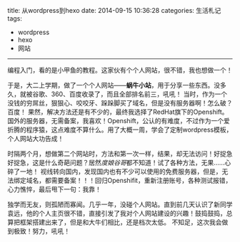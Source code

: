 title: 从wordpress到hexo
date: 2014-09-15 10:36:28
categories: 生活札记
tags: 
- wordpress
- hexo
- 网站
---
编程入门，看的是小甲鱼的教程。这家伙有个个人网站，很不错，我也想做一个！

于是，大二上学期，做了一个个人网站——**蜗牛小站**，用于分享一些东西。没多久，就被谷歌、360、百度收录了，而且全部排名前三，吼吼！
当时，作为一个没钱的穷屌丝，狠狠心、咬咬牙、跺跺脚买了域名，但是没有服务器啊！怎么破？百度！
果然，解决方法还是有不少的，最终我选择了RedHat旗下的Openshift。国外的服务器，无需备案，我喜欢！Openshift，公认的有难度，不过作为一个爱折腾的程序猿，这点难度不算什么。用了大概一周，学会了定制wordpress模板，个人网站大功告成！
<!--more-->
时隔两个月，想做第二个网站时，方法和第一次一样，结果，却无法访问！好捉急好捉急，这是什么奇葩问题？居然*度娘谷哥*都不知道！试了各种方法，无果……心碎了一地！
视线转向国内，发现国内也有不少可以使用的免费服务器，但是，无法绑定域名，都需要备案！！！回归Openshifit，重新注册账号，各种测试报错，心力憔悴，最后甩下一句：我靠！

独学而无友，则孤陋而寡闻。几乎一年，没碰个人网站。直到前几天认识了新同学袁远，他的个人主页很不错，直接引发了我对个人网站建设的兴趣！鼓捣鼓捣，总算把框架搭建出来了，但是和大牛们相比，还是档次太低。
不知足，这次我会做到极致！努力，吼吼！